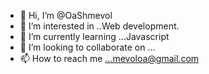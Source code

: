 - 👋 Hi, I’m @OaShmevol
- 👀 I’m interested in ..Web development.
- 🌱 I’m currently learning ...Javascript
- 💞️ I’m looking to collaborate on ...
- 📫 How to reach me ...mevoloa@gmail.com

<!---
OaShmevol/OaShmevol is a ✨ special ✨ repository because its `README.md` (this file) appears on your GitHub profile.
You can click the Preview link to take a look at your changes.
--->
